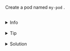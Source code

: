 
Create a pod named `my-pod` .


<br>
<details><summary>Info</summary>
<br>

```plain

In simple words, a `POD` is a group of one or more container that share the same namespaces.

When containers are grouped intp a pod they share the following namespaces:

* Network namespace
* process namespace
* IPC namespace


By sharing these namespaces, the containers are isolated from containers in other pods and can communicate with each other efficiently.

Pods in podman is similar to how pods work in kubenetes

Documentation: https://kubernetes.io/docs/concepts/workloads/pods/

```

</details>

<br>
<details><summary>Tip</summary>
<br>

```plain
How to create a pod?

Use podman pod create --name <PODNAME>
```

</details>


<br>
<details><summary>Solution</summary>
<br>



```plain
podman pod create --name my-pod 
```{{exec}}

</details>
